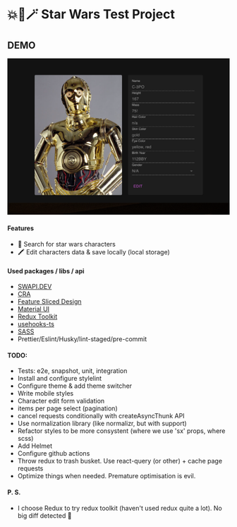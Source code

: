 # 💥🤖🪄 Star Wars Test Project 

## DEMO
![C3-PO demo](/public/screenshots/demo-c3po.png?raw=true "C3-PO")

#### Features
* 🔎 Search for star wars characters
* 🖍 Edit characters data & save locally (local storage)


#### Used packages / libs / api
* [SWAPI.DEV](https://swapi.dev/)
* [CRA](https://github.com/facebook/create-react-app)
* [Feature Sliced Design](https://feature-sliced.design/ru/docs/)
* [Material UI](https://mui.com/material-ui/getting-started/overview/)
* [Redux Toolkit](https://redux-toolkit.js.org/)
* [usehooks-ts](https://usehooks-ts.com/)
* [SASS](https://sass-lang.com/)
* Prettier/Eslint/Husky/lint-staged/pre-commit

#### TODO:
* Tests: e2e, snapshot, unit, integration
* Install and configure stylelint
* Configure theme & add theme switcher
* Write mobile styles
* Character edit form validation
* items per page select (pagination)
* cancel requests conditionally with createAsyncThunk API
* Use normalization library (like normalizr, but with support)
* Refactor styles to be more consystent (where we use 'sx' props, where scss)
* Add Helmet
* Configure github actions
* Throw redux to trash busket. Use react-query (or other) + cache page requests
* Optimize things when needed. Premature optimisation is evil.

#### P. S.
* I choose Redux to try redux toolkit (haven't used redux quite a lot). No big diff detected 🙂